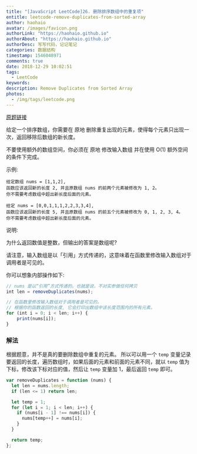 ```yaml
---
title: "[JavaScript LeetCode]26. 删除排序数组中的重复项"
entitle: leetcode-remove-duplicates-from-sorted-array
author: haohaio
avatar: /images/favicon.png
authorLink: "https://haohaio.github.io"
authorAbout: "https://haohaio.github.io"
authorDesc: 写写代码，记记笔记
categories: 数据结构
timestamp: 1546048971
comments: true
date: 2018-12-29 10:02:51
tags:
  - LeetCode
keywords:
description: Remove Duplicates from Sorted Array
photos:
  - /img/tags/leetcode.png
---
```


[原题链接](https://leetcode-cn.com/problems/remove-duplicates-from-sorted-array/)

给定一个排序数组，你需要在 原地 删除重复出现的元素，使得每个元素只出现一次，返回移除后数组的新长度。

不要使用额外的数组空间，你必须在 原地 修改输入数组 并在使用 O(1) 额外空间的条件下完成。

示例:

```code
给定数组 nums = [1,1,2],
函数应该返回新的长度 2, 并且原数组 nums 的前两个元素被修改为 1, 2。
你不需要考虑数组中超出新长度后面的元素。

给定 nums = [0,0,1,1,1,2,2,3,3,4],
函数应该返回新的长度 5, 并且原数组 nums 的前五个元素被修改为 0, 1, 2, 3, 4。
你不需要考虑数组中超出新长度后面的元素。
```

说明:

为什么返回数值是整数，但输出的答案是数组呢?

请注意，输入数组是以「引用」方式传递的，这意味着在函数里修改输入数组对于调用者是可见的。

你可以想象内部操作如下:

```js
// nums 是以“引用”方式传递的。也就是说，不对实参做任何拷贝
int len = removeDuplicates(nums);

// 在函数里修改输入数组对于调用者是可见的。
// 根据你的函数返回的长度, 它会打印出数组中该长度范围内的所有元素。
for (int i = 0; i < len; i++) {
    print(nums[i]);
}
```

### 解法

根据题意，并不是真的要删除数组中重复的元素。 所以可以用一个 `temp` 变量记录要返回的长度，遍历数组时，如果后面的元素和前面的元素不同，就以 `temp` 值为下标，修改该下标对应的值，然后让 `temp` 变量加 1，最后返回 `temp` 即可。

```js
var removeDuplicates = function (nums) {
  let len = nums.length;
  if (len <= 1) return len;

  let temp = 1;
  for (let i = 1; i < len; i++) {
    if (nums[i - 1] !== nums[i]) {
      nums[temp++] = nums[i];
    }
  }

  return temp;
};
```
